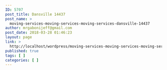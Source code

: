 ```yaml
---
ID: 5707
post_title: Dansville 14437
post_name: >
  moving-services-moving-services-moving-services-dansville-14437
author: mrgabonijeff@gmail.com
post_date: 2018-03-28 01:46:23
layout: page
link: >
  http://localhost/wordpress/moving-services-moving-services-moving-services-dansville-14437/
published: true
tags: [ ]
categories: [ ]
---
```

